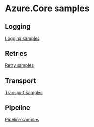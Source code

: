 # Azure.Core samples

## Logging

[Logging samples](docs/Logging.md)

## Retries

[Retry samples](docs/Retries.md)

## Transport

[Transport samples](docs/Transport.md)

## Pipeline

[Pipeline samples](docs/Pipeline.md)
